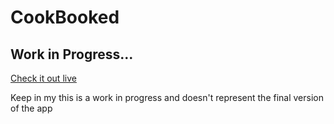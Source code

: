 # CookBooked

## Work in Progress...

[Check it out live](https://cookbooked-web-deploy.up.railway.app)

Keep in my this is a work in progress and doesn't represent the final version of the app
